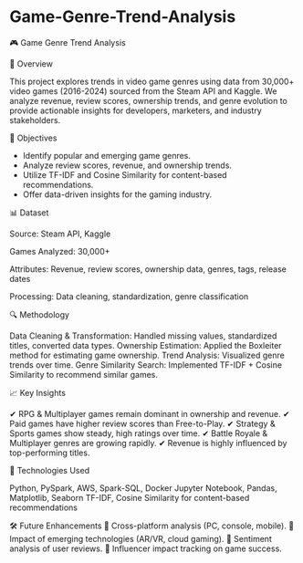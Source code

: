 # Game-Genre-Trend-Analysis

🎮 Game Genre Trend Analysis

📌 Overview

This project explores trends in video game genres using data from 30,000+ video games (2016-2024) sourced from the Steam API and Kaggle. We analyze revenue, review scores, ownership trends, and genre evolution to provide actionable insights for developers, marketers, and industry stakeholders.


🎯 Objectives

* Identify popular and emerging game genres.
* Analyze review scores, revenue, and ownership trends.
* Utilize TF-IDF and Cosine Similarity for content-based recommendations.
* Offer data-driven insights for the gaming industry.


📊 Dataset

Source: Steam API, Kaggle

Games Analyzed: 30,000+

Attributes: Revenue, review scores, ownership data, genres, tags, release dates

Processing: Data cleaning, standardization, genre classification


🔍 Methodology

Data Cleaning & Transformation: Handled missing values, standardized titles, converted data types.
Ownership Estimation: Applied the Boxleiter method for estimating game ownership.
Trend Analysis: Visualized genre trends over time.
Genre Similarity Search: Implemented TF-IDF + Cosine Similarity to recommend similar games.


📈 Key Insights

✔ RPG & Multiplayer games remain dominant in ownership and revenue.
✔ Paid games have higher review scores than Free-to-Play.
✔ Strategy & Sports games show steady, high ratings over time.
✔ Battle Royale & Multiplayer genres are growing rapidly.
✔ Revenue is highly influenced by top-performing titles.


🚀 Technologies Used

Python, PySpark, AWS, Spark-SQL, Docker
Jupyter Notebook, Pandas, Matplotlib, Seaborn
TF-IDF, Cosine Similarity for content-based recommendations


🛠 Future Enhancements
🔹 Cross-platform analysis (PC, console, mobile).
🔹 Impact of emerging technologies (AR/VR, cloud gaming).
🔹 Sentiment analysis of user reviews.
🔹 Influencer impact tracking on game success.
